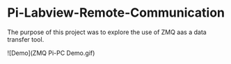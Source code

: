 # Pi-Labview-Remote-Communication
The purpose of this project was to explore the use of ZMQ aas a data transfer tool.

![Demo](ZMQ Pi-PC Demo.gif)
